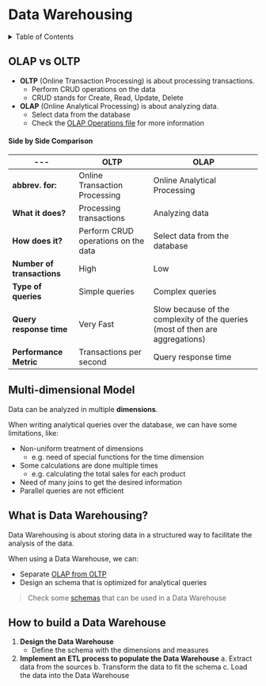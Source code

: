 # Data Warehousing <!-- omit in toc -->

<details>
<summary>Table of Contents</summary>

- [OLAP vs OLTP](#olap-vs-oltp)
    - [Side by Side Comparison](#side-by-side-comparison)
- [Multi-dimensional Model](#multi-dimensional-model)
- [What is Data Warehousing?](#what-is-data-warehousing)
- [How to build a Data Warehouse](#how-to-build-a-data-warehouse)

</details>

## OLAP vs OLTP


- **OLTP** (Online Transaction Processing) is about processing transactions.
  - Perform CRUD operations on the data
  - CRUD stands for Create, Read, Update, Delete
- **OLAP** (Online Analytical Processing) is about analyzing data.
  - Select data from the database
  - Check the [OLAP Operations file](../study/OLAP-Cubes.md) for more information

#### Side by Side Comparison

--- | OLTP | OLAP
--- | --- | ---
**abbrev. for:** | Online Transaction Processing | Online Analytical Processing
**What it does?** | Processing transactions | Analyzing data
**How does it?** | Perform CRUD operations on the data | Select data from the database
**Number of transactions** | High | Low
**Type of queries** | Simple queries | Complex queries
**Query response time** | Very Fast | Slow because of the complexity of the queries (most of then are aggregations)
**Performance Metric** | Transactions per second | Query response time

## Multi-dimensional Model

Data can be analyzed in multiple **dimensions**.

When writing analytical queries over the database, we can have some limitations, like:
- Non-uniform treatment of dimensions
  - e.g. need of special functions for the time dimension
- Some calculations are done multiple times
  - e.g. calculating the total sales for each product
- Need of many joins to get the desired information
- Parallel queries are not efficient

## What is Data Warehousing?

Data Warehousing is about storing data in a structured way to facilitate the analysis of the data.

When using a Data Warehouse, we can:
- Separate [OLAP from OLTP](#olap-vs-oltp)
- Design an schema that is optimized for analytical queries

> Check some [schemas](#schemas) that can be used in a Data Warehouse

## How to build a Data Warehouse

1. **Design the Data Warehouse**
   - Define the schema with the dimensions and measures
2. **Implement an ETL process to populate the Data Warehouse**
    a. Extract data from the sources
    b. Transform the data to fit the schema
    c. Load the data into the Data Warehouse
